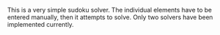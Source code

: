 This is a very simple sudoku solver.  The individual elements have to be entered manually, then it attempts to solve.  Only two solvers have been implemented currently.
